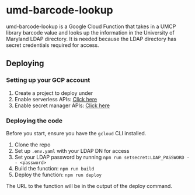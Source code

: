 # umd-barcode-lookup

umd-barcode-lookup is a Google Cloud Function that takes in a UMCP library barcode value and looks up the information in the University
of Maryland LDAP directory. It is needed because the LDAP directory has secret credentials required for access.

## Deploying

### Setting up your GCP account

1. Create a project to deploy under
2. Enable serverless APIs: [Click here](https://console.cloud.google.com/flows/enableapi?apiid=cloudfunctions,cloudbuild.googleapis.com,artifactregistry.googleapis.com,run.googleapis.com,logging.googleapis.com&redirect=https://cloud.google.com/functions/quickstart&_ga=2.247111364.1517727458.1674591132-1513881007.1662507950)
3. Enable secret manager APIs: [Click here](https://console.cloud.google.com/flows/enableapi?apiid=secretmanager.googleapis.com&_ga=2.155368315.1517727458.1674591132-1513881007.1662507950)

### Deploying the code

Before you start, ensure you have the `gcloud` CLI installed.

1. Clone the repo
2. Set up `.env.yaml` with your LDAP DN for access
3. Set your LDAP password by running `npm run setsecret:LDAP_PASSWORD -- <password>`
4. Build the function: `npm run build`
5. Deploy the function: `npm run deploy`

The URL to the function will be in the output of the deploy command.
